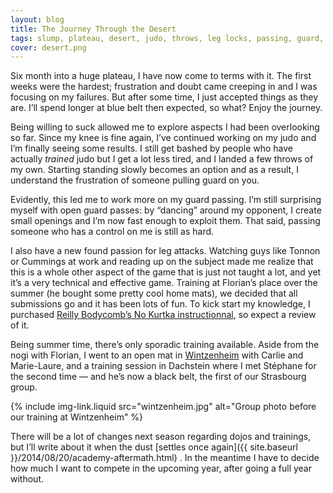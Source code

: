 ```yaml
---
layout: blog
title: The Journey Through the Desert
tags: slump, plateau, desert, judo, throws, leg locks, passing, guard, Reilly Bodycomb, Gary Tonnon, Eddie Cummings, Florian, Marie-Laure, Carlie, Stéphane, Wintzenheim, Alex, Behring
cover: desert.png
---
```

Six month into a huge plateau, I have now come to terms with it. The first weeks were the hardest; frustration and doubt came creeping in and I was focusing on my failures. But after some time, I just accepted things as they are. I’ll spend longer at blue belt then expected, so what? Enjoy the journey.

Being willing to suck allowed me to explore aspects I had been overlooking so far. Since my knee is fine again, I’ve continued working on my judo and I’m finally seeing some results. I still get bashed by people who have actually _trained_ judo but I get a lot less tired, and I landed a few throws of my own. Starting standing slowly becomes an option and as a result, I understand the frustration of someone pulling guard on you.

Evidently, this led me to work more on my guard passing. I’m still surprising myself with open guard passes: by “dancing” around my opponent, I create small openings and I’m now fast enough to exploit them. That said, passing someone who has a control on me is still as hard.

I also have a new found passion for leg attacks. Watching guys like Tonnon or Cummings at work and reading up on the subject made me realize that this is a whole other aspect of the game that is just not taught a lot, and yet it’s a very technical and effective game. Training at Florian’s place over the summer (he bought some pretty cool home mats), we decided that all submissions go and it has been lots of fun. To kick start my knowledge, I purchased [Reilly Bodycomb’s No Kurtka instructionnal](http://www.rdojo.com/downloads.html), so expect a review of it.

Being summer time, there’s only sporadic training available. Aside from the nogi with Florian, I went to an open mat in [Wintzenheim](http://bjjalsace.fr/) with Carlie and Marie-Laure, and a training session in Dachstein where I met Stéphane for the second time — and he’s now a black belt, the first of our Strasbourg group.

{% include img-link.liquid src="wintzenheim.jpg" alt="Group photo before our training at Wintzenheim" %}

There will be a lot of changes next season regarding dojos and trainings, but I’ll write about it when the dust [settles once again]({{ site.baseurl }}/2014/08/20/academy-aftermath.html) . In the meantime I have to decide how much I want to compete in the upcoming year, after going a full year without.